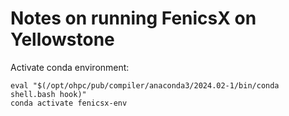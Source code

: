 # Notes on running FenicsX on Yellowstone

Activate conda environment:
```
eval "$(/opt/ohpc/pub/compiler/anaconda3/2024.02-1/bin/conda shell.bash hook)"
conda activate fenicsx-env
```







